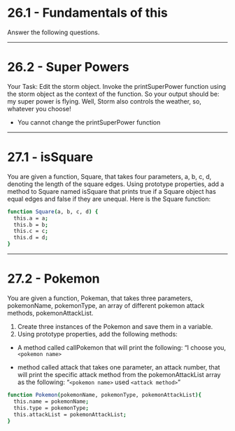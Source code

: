 # 26.1 - Fundamentals of this

Answer the following questions.

---

# 26.2 - Super Powers

Your Task: Edit the storm object. Invoke the printSuperPower function using the
storm object as the context of the function. So your output should be: my super
power is flying. Well, Storm also controls the weather, so, whatever you choose!

- You cannot change the printSuperPower function

---

# 27.1 - isSquare

You are given a function, Square, that takes four parameters, a, b, c, d,
denoting the length of the square edges. Using prototype properties, add a
method to Square named isSquare that prints true if a Square object has equal
edges and false if they are unequal. Here is the Square function:

```sh
function Square(a, b, c, d) {
  this.a = a;
  this.b = b;
  this.c = c;
  this.d = d;
}
```

---

# 27.2 - Pokemon

You are given a function, Pokeman, that takes three parameters, pokemonName,
pokemonType, an array of different pokemon attack methods, pokemonAttackList.

1. Create three instances of the Pokemon and save them in a variable.
2. Using prototype properties, add the following methods:

- A method called callPokemon that will print the following: “I choose you,
  `<pokemon name>`

- method called attack that takes one parameter, an attack number, that will
  print the specific attack method from the pokemonAttackList array as the
  following: “`<pokemon name>` used `<attack method>`”

```sh
function Pokemon(pokemonName, pokemonType, pokemonAttackList){
  this.name = pokemonName;
  this.type = pokemonType;
  this.attackList = pokemonAttackList;
}
```
